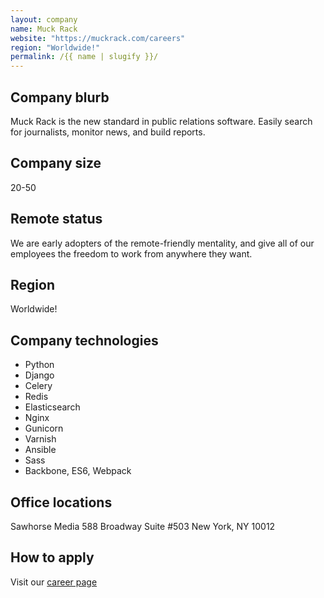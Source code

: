 ```yaml
---
layout: company
name: Muck Rack
website: "https://muckrack.com/careers"
region: "Worldwide!"
permalink: /{{ name | slugify }}/
---
```


## Company blurb

Muck Rack is the new standard in public relations software. Easily search for journalists, monitor news, and build reports.

## Company size

20-50

## Remote status

We are early adopters of the remote-friendly mentality, and give all of our employees the freedom to work from anywhere they want.

## Region

Worldwide!

## Company technologies

- Python
- Django
- Celery
- Redis
- Elasticsearch
- Nginx
- Gunicorn
- Varnish
- Ansible
- Sass
- Backbone, ES6, Webpack

## Office locations

Sawhorse Media
588 Broadway Suite #503
New York, NY 10012

## How to apply

Visit our [career page](https://muckrack.com/careers)